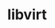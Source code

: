 ---
permalink: /engineering/projects/libvirt/
project_link_name: libvirt
project_url: http://libvirt.org/git/?p=libvirt.git;a=commit;h=
statsAvailable: 'false'
title: libvirt
---